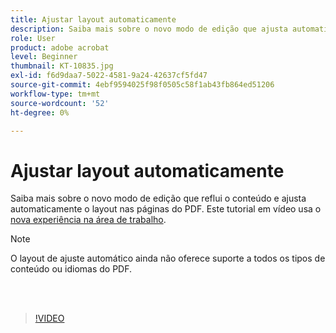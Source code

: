 ```yaml
---
title: Ajustar layout automaticamente
description: Saiba mais sobre o novo modo de edição que ajusta automaticamente o conteúdo
role: User
product: adobe acrobat
level: Beginner
thumbnail: KT-10835.jpg
exl-id: f6d9daa7-5022-4581-9a24-42637cf5fd47
source-git-commit: 4ebf9594025f98f0505c58f1ab43fb864ed51206
workflow-type: tm+mt
source-wordcount: '52'
ht-degree: 0%

---
```


# Ajustar layout automaticamente

Saiba mais sobre o novo modo de edição que reflui o conteúdo e ajusta automaticamente o layout nas páginas do PDF. Este tutorial em vídeo usa o [nova experiência na área de trabalho](new-workspace.md).

>[!NOTE]
>
>O layout de ajuste automático ainda não oferece suporte a todos os tipos de conteúdo ou idiomas do PDF.

<br> 

>[!VIDEO](https://video.tv.adobe.com/v/346975?quality=12&learn=on&hidetitle=true)
